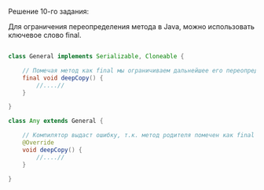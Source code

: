 Решение 10-го задания:

Для ограничения переопределения метода в Java, можно использовать ключевое слово final.

````java

class General implements Serializable, Cloneable {

    // Помечая метод как final мы ограничиваем дальнейшее его переопределение
    final void deepCopy() {
        //....//
    }

}

class Any extends General {

    // Компилятор выдаст ошибку, т.к. метод родителя помечен как final
    @Override
    void deepCopy() {
        //....//
    }

}
````